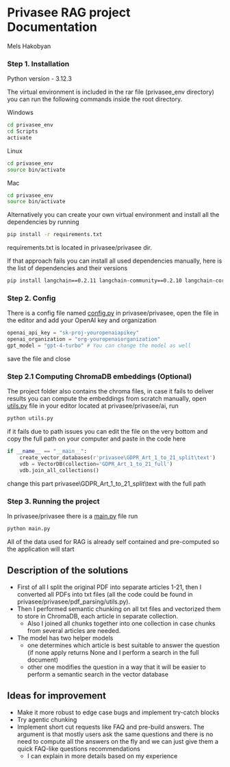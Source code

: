 # Privasee RAG project Documentation

Mels Hakobyan

### Step 1. Installation

Python version - 3.12.3

The virtual environment is included in the rar file (privasee_env directory) you can run the following commands inside the root directory.

Windows

```bash
cd privasee_env
cd Scripts
activate
```

Linux

```bash
cd privasee_env
source bin/activate
```

Mac

```bash
cd privasee_env
source bin/activate
```

Alternatively you can create your own virtual environment and install all the dependencies by running

```bash
pip install -r requirements.txt
```

requirements.txt is located in privasee/privasee dir.

If that approach fails you can install all used dependencies manually, here is the list of dependencies and their versions

```bash
pip install langchain==0.2.11 langchain-community==0.2.10 langchain-core==0.2.23 langchain-experimental==0.0.63 langchain-openai==0.1.17 langchain-text-splitters==0.2.2 PyMuPDF==1.24.9 chromadb==0.5.5
```

### Step 2. Config

There is a config file named [config.py](http://config.py) in privasee/privasee, open the file in the editor and add your OpenAI key and organization

```python
openai_api_key = "sk-proj-youropenaiapikey"
openai_organization = "org-youropenaiorganization"
gpt_model = "gpt-4-turbo" # You can change the model as well
```

save the file and close

### Step 2.1 Computing ChromaDB embeddings (Optional)

The project folder also contains the chroma files, in case it fails to deliver results you can compute the embeddings from scratch manually, open [utils.py](http://utils.py) file in your editor located at privasee/privasee/ai, run

```bash
python utils.py
```

if it fails due to path issues you can edit the file on the very bottom and copy the full path on your computer and paste in the code here

```python
if __name__ == "__main__":
    create_vector_databases(r'privasee\GDPR_Art_1_to_21_split\text')
    vdb = VectorDB(collection='GDPR_Art_1_to_21_full')
    vdb.join_all_collections()
```

change this part privasee\GDPR_Art_1_to_21_split\text with the full path

### Step 3. Running the project

In privasee/privasee there is a [main.py](http://main.py) file run

```bash
python main.py
```

All of the data used for RAG is already self contained and pre-computed so the application will start

## Description of the solutions

- First of all I split the original PDF into separate articles 1-21, then I converted all PDFs into txt files (all the code could be found in privasee/privasee/pdf_parsing/utils.py).
- Then I performed semantic chunking on all txt files and vectorized them to store in ChromaDB, each article in separate collection.
    - Also I joined all chunks together into one collection in case chunks from several articles are needed.
- The model has two helper models
    - one determines which article is best suitable to answer the question (if none apply returns None and I perform a search in the full document)
    - other one modifies the question in a way that it will be easier to perform a semantic search in the vector database

## Ideas for improvement

- Make it more robust to edge case bugs and implement try-catch blocks
- Try agentic chunking
- Implement short cut requests like FAQ and pre-build answers. The argument is that mostly users ask the same questions and there is no need to compute all the answers on the fly and we can just give them a quick FAQ-like questions recommendations
    - I can explain in more details based on my experience
